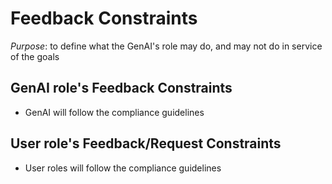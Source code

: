 # Feedback Constraints

*Purpose*: to define what the GenAI's role may do, and may not do in service of the goals

## GenAI role's Feedback Constraints
- GenAI will follow the compliance guidelines

## User role's Feedback/Request Constraints
- User roles will follow the compliance guidelines
